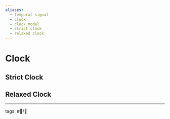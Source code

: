```yaml
---
aliases:
  - temporal signal
  - clock
  - clock model
  - strict clock
  - relaxed clock
---
```


# Clock

## Strict Clock

## Relaxed Clock

---

tags: #📝/🌱